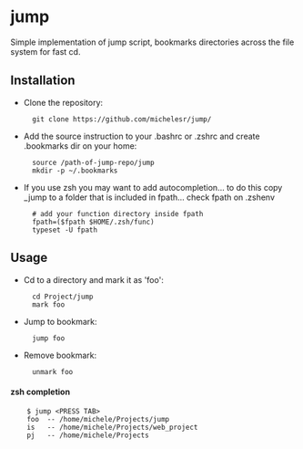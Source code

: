 jump
====

Simple implementation of jump script, bookmarks directories across the file system for fast cd.



Installation
-------

* Clone the repository: 

        git clone https://github.com/michelesr/jump/

* Add the source instruction to your .bashrc or .zshrc and create .bookmarks dir on your home:

        source /path-of-jump-repo/jump
        mkdir -p ~/.bookmarks

* If you use zsh you may want to add autocompletion... to do this copy _jump to a folder that is included in fpath... check fpath on .zshenv

        # add your function directory inside fpath
        fpath=($fpath $HOME/.zsh/func) 
        typeset -U fpath
    
    
Usage
-----

* Cd to a directory and mark it as 'foo':
        
        cd Project/jump 
        mark foo

* Jump to bookmark:
 
        jump foo

* Remove bookmark:

        unmark foo
    
#### zsh completion

        $ jump <PRESS TAB>
        foo  -- /home/michele/Projects/jump
        is   -- /home/michele/Projects/web_project
        pj   -- /home/michele/Projects
